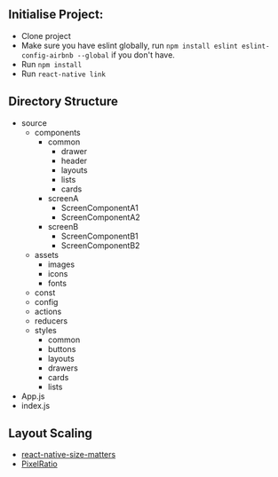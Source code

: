 
**Initialise Project:**    
-
- Clone project 
- Make sure you have eslint globally, run ``npm install eslint eslint-config-airbnb --global`` if you don't have.  
- Run ``npm install`` 
- Run ``react-native link`` 

**Directory  Structure**  
-   
- source 
	- components
	    -  common
	        - drawer
            - header
            - layouts
            - lists
            - cards
        - screenA
             - ScreenComponentA1 
             - ScreenComponentA2
        - screenB
             - ScreenComponentB1 
             - ScreenComponentB2
     - assets
		- images
		- icons
		- fonts
	- const
	- config
	- actions
	- reducers
	- styles
		- common
		- buttons
		- layouts
		- drawers
		- cards
		- lists
- App.js
- index.js

**Layout Scaling**
- 
- [react-native-size-matters](https://github.com/nirsky/react-native-size-matters)
- [PixelRatio](https://facebook.github.io/react-native/docs/pixelratio.html) 




